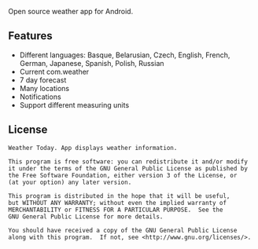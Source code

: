 
Open source weather app for Android.

## Features
* Different languages: Basque, Belarusian, Czech, English, French, German, Japanese, Spanish, Polish, Russian
* Current com.weather
* 7 day forecast
* Many locations
* Notifications
* Support different measuring units


## License
```
Weather Today. App displays weather information.

This program is free software: you can redistribute it and/or modify
it under the terms of the GNU General Public License as published by
the Free Software Foundation, either version 3 of the License, or
(at your option) any later version.

This program is distributed in the hope that it will be useful,
but WITHOUT ANY WARRANTY; without even the implied warranty of
MERCHANTABILITY or FITNESS FOR A PARTICULAR PURPOSE.  See the
GNU General Public License for more details.

You should have received a copy of the GNU General Public License
along with this program.  If not, see <http://www.gnu.org/licenses/>.

